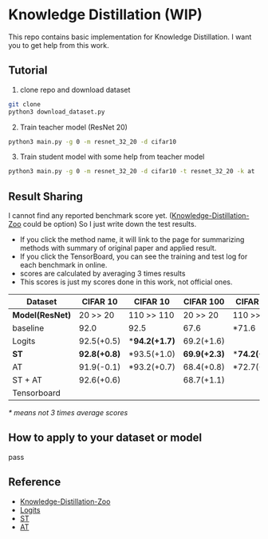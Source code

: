 # Knowledge Distillation (WIP)
This repo contains basic implementation for Knowledge Distillation. I want you to get help from this work.

## Tutorial

1. clone repo and download dataset

```bash
git clone
python3 download_dataset.py
```

2. Train teacher model (ResNet 20)

```bash
python3 main.py -g 0 -m resnet_32_20 -d cifar10
```

3. Train student model with some help from teacher model

```bash
python3 main.py -g 0 -m resnet_32_20 -d cifar10 -t resnet_32_20 -k at
```



## Result Sharing

I cannot find any reported benchmark score yet. ([Knowledge-Distillation-Zoo](https://github.com/AberHu/Knowledge-Distillation-Zoo) could be option) So I just write down the test results. 

- If you click the method name, it will link to the page for summarizing methods with summary of original paper and applied result. 
- If you click the TensorBoard, you can see the training and test log for each benchmark in online.
- scores are calculated by averaging 3 times results
- This scores is just my scores done in this work, not official ones.

| Dataset           | CIFAR 10       | CIFAR 10        | CIFAR 100      | CIFAR 100       | avg          |
| ----------------- | -------------- | --------------- | -------------- | --------------- | ------------ |
| **Model(ResNet)** | 20 >> 20       | 110 >> 110      | 20 >> 20       | 110 >> 100      |              |
| baseline          | 92.0           | 92.5            | 67.6           | *71.6           | 80.9         |
| Logits            | 92.5(+0.5)     | ***94.2(+1.7)** | 69.2(+1.6)     |                 |              |
| **ST**            | **92.8(+0.8)** | *93.5(+1.0)     | **69.9(+2.3)** | ***74.2(+2.6)** | 82.6(+1.7)   |
| AT                | 91.9(-0.1)     | *93.2(+0.7)     | 68.4(+0.8)     | *72.7(+1.1)     | 81.55(+0.65) |
| ST + AT           | 92.6(+0.6)     |                 | 68.7(+1.1)     |                 |              |
| Tensorboard       |                |                 |                |                 |              |

*\* means not 3 times average scores*

## How to apply to your dataset or model

pass



## Reference

- [Knowledge-Distillation-Zoo](https://github.com/AberHu/Knowledge-Distillation-Zoo)
- [Logits]()
- [ST]()
- [AT]()

